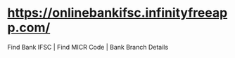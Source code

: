 # https://onlinebankifsc.infinityfreeapp.com/
Find Bank IFSC | Find MICR Code | Bank Branch Details
